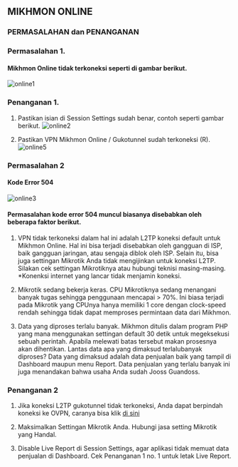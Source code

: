 ## MIKHMON ONLINE
### PERMASALAHAN dan PENANGANAN

### Permasalahan 1. 
#### Mikhmon Online tidak terkoneksi seperti di gambar berikut.
![online1](https://raw.githubusercontent.com/laksa19/laksa19.github.io/master/img/online1.png)

### Penanganan 1.

1. Pastikan isian di Session Settings sudah benar, contoh seperti gambar berikut.
![online2](https://raw.githubusercontent.com/laksa19/laksa19.github.io/master/img/online2.png)

2. Pastikan VPN Mikhmon Online / Gukotunnel sudah terkoneksi (R).
![online5](https://raw.githubusercontent.com/laksa19/laksa19.github.io/master/img/online5.png)

### Permasalahan 2
#### Kode Error 504
![online3](https://raw.githubusercontent.com/laksa19/laksa19.github.io/master/img/online3.png)
#### Permasalahan kode error 504 muncul biasanya disebabkan oleh beberapa faktor berikut.

1. VPN tidak terkoneksi dalam hal ini adalah L2TP koneksi default untuk Mikhmon Online. Hal ini bisa terjadi disebabkan oleh gangguan di ISP, baik gangguan jaringan, atau sengaja diblok oleh ISP. Selain itu, bisa juga settingan Mikrotik Anda tidak mengijinkan untuk koneksi L2TP. Silakan cek settingan Mikrotiknya atau hubungi teknisi masing-masing. *Konenksi internet yang lancar tidak menjamin koneksi.

2. Mikrotik sedang bekerja keras. CPU Mikrotiknya sedang menangani banyak tugas sehingga penggunaan mencapai > 70%. Ini biasa terjadi pada Mikrotik yang CPUnya hanya memiliki 1 core dengan clock-speed rendah sehingga tidak dapat memproses permintaan data dari Mikhmon.

3. Data yang diproses terlalu banyak. Mikhmon ditulis dalam program PHP yang mana menggunakan settingan default 30 detik untuk megeksekusi sebuah perintah. Apabila melewati batas tersebut makan prosesnya akan dihentikan. Lantas data apa yang dimaksud terlalubanyak diproses? Data yang dimaksud adalah data penjualan baik yang tampil di Dashboard maupun menu Report. Data penjualan yang terlalu banyak ini juga menandakan bahwa usaha Anda sudah Jooss Guandoss.

### Penanganan 2
1. Jika koneksi L2TP gukotunnel tidak terkoneksi, Anda dapat berpindah koneksi ke OVPN, caranya bisa klik [di sini](https://raw.githubusercontent.com/laksa19/laksa19.github.io/master/img/online4.png)

2. Maksimalkan Settingan Mikrotik Anda. Hubungi jasa setting Mikrotik yang Handal.

3. Disable Live Report di Session Settings, agar aplikasi tidak memuat data penjualan di Dashboard. Cek Penanganan 1 no. 1 untuk letak Live Report.
